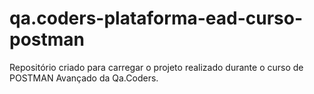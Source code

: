 # qa.coders-plataforma-ead-curso-postman
Repositório criado para carregar o projeto realizado durante o curso de POSTMAN Avançado da Qa.Coders.
